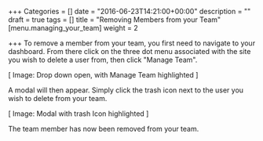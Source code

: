+++
Categories = []
date = "2016-06-23T14:21:00+00:00"
description = ""
draft = true
tags = []
title = "Removing Members from your Team"
[menu.managing_your_team]
weight = 2

+++
To remove a member from your team, you first need to navigate to your dashboard. From there click on the three dot menu associated with the site you wish to delete a user from, then click "Manage Team".

[ Image: Drop down open, with Manage Team highlighted ]

A modal will then appear. Simply click the trash icon next to the user you wish to delete from your team.

[ Image: Modal with trash Icon highlighted ]

The team member has now been removed from your team.
